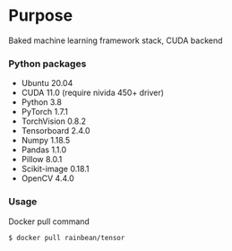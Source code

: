 # Purpose

Baked machine learning framework stack, CUDA backend

### Python packages

- Ubuntu 20.04
- CUDA 11.0 (require nivida 450+ driver)
- Python 3.8
- PyTorch 1.7.1
- TorchVision 0.8.2
- Tensorboard 2.4.0
- Numpy 1.18.5
- Pandas 1.1.0
- Pillow 8.0.1
- Scikit-image 0.18.1
- OpenCV 4.4.0

### Usage

Docker pull command
```
$ docker pull rainbean/tensor
```
